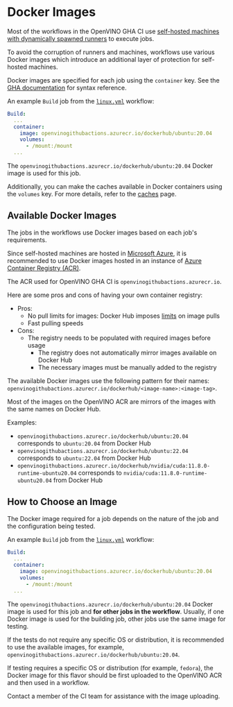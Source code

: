 # Docker Images

Most of the workflows in the OpenVINO GHA CI use [self-hosted machines with dynamically spawned runners](./runners.md)
to execute jobs.

To avoid the corruption of runners and machines, workflows use various Docker images
which introduce an additional layer of protection for self-hosted machines.

Docker images are specified for each job using the `container` key. See the
[GHA documentation](https://docs.github.com/en/actions/using-jobs/running-jobs-in-a-container)
for syntax reference.

An example `Build` job from the [`linux.yml`](./../../../../.github/workflows/linux.yml) workflow:
```yaml
Build:
  ...
  container:
    image: openvinogithubactions.azurecr.io/dockerhub/ubuntu:20.04
    volumes:
      - /mount:/mount
  ...
```

The `openvinogithubactions.azurecr.io/dockerhub/ubuntu:20.04` Docker image is used for this job.

Additionally, you can make the caches available in Docker containers using the `volumes` key.
For more details, refer to the [caches](./caches.md) page.

## Available Docker Images

The jobs in the workflows use Docker images based on each job's requirements.

Since self-hosted machines are hosted in [Microsoft Azure](https://azure.microsoft.com/en-us),
it is recommended to use Docker images hosted in an instance of [Azure Container Registry (ACR)](https://azure.microsoft.com/en-us/products/container-registry).

The ACR used for OpenVINO GHA CI is `openvinogithubactions.azurecr.io`.

Here are some pros and cons of having your own container registry:
* Pros:
  * No pull limits for images: Docker Hub imposes [limits](https://docs.docker.com/docker-hub/download-rate-limit/) on image pulls
  * Fast pulling speeds
* Cons:
  * The registry needs to be populated with required images before usage
    * The registry does not automatically mirror images available on Docker Hub
    * The necessary images must be manually added to the registry

The available Docker images use the following pattern for their names: `openvinogithubactions.azurecr.io/dockerhub/<image-name>:<image-tag>`.

Most of the images on the OpenVINO ACR are mirrors of the images with the same names on Docker Hub.

Examples:
* `openvinogithubactions.azurecr.io/dockerhub/ubuntu:20.04` corresponds to `ubuntu:20.04` from Docker Hub
* `openvinogithubactions.azurecr.io/dockerhub/ubuntu:22.04` corresponds to `ubuntu:22.04` from Docker Hub
* `openvinogithubactions.azurecr.io/dockerhub/nvidia/cuda:11.8.0-runtime-ubuntu20.04` corresponds to `nvidia/cuda:11.8.0-runtime-ubuntu20.04` from Docker Hub

## How to Choose an Image

The Docker image required for a job depends on the nature of the job and the configuration being tested.

An example `Build` job from the [`linux.yml`](./../../../../.github/workflows/linux.yml) workflow:
```yaml
Build:
  ...
  container:
    image: openvinogithubactions.azurecr.io/dockerhub/ubuntu:20.04
    volumes:
      - /mount:/mount
  ...
```

The `openvinogithubactions.azurecr.io/dockerhub/ubuntu:20.04` Docker image is used for this job
and **for other jobs in the workflow**.
Usually, if one Docker image is used for the building job, other jobs use the same image for testing.

If the tests do not require any specific OS or distribution, it is recommended to use
the available images, for example, `openvinogithubactions.azurecr.io/dockerhub/ubuntu:20.04`.

If testing requires a specific OS or distribution (for example, `fedora`),
the Docker image for this flavor should be first uploaded to the OpenVINO ACR and
then used in a workflow.

Contact a member of the CI team for assistance with the image uploading.

